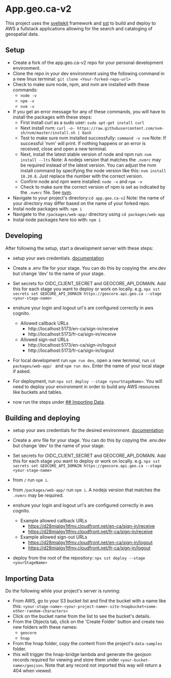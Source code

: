 # App.geo.ca-v2

This project uses the [sveltekit](https://kit.svelte.dev/) framework and [sst](https://sst.dev/) to build and deploy to AWS a fullstack applications allowing for the search and cataloging of geospatial data.

## Setup

- Create a fork of the app.geo.ca-v2 repo for your personal development environment.
- Clone the repo in your dev environment using the following command in a new linux terminal: `git clone <Your-forked-repo-url>`
- Check to make sure node, npm, and nvm are installed with these commands:
  - `node -v`
  - `npm -v`
  - `nvm -v`
- If you get an error message for any of these commands, you will have to install the packages with these steps:
  - First install curl as a sudo user: `sudo apt-get install curl`
  - Next install nvm: `curl -o- https://raw.githubusercontent.com/nvm-sh/nvm/master/install.sh | bash`
  - Test to make sure nvm installed successfully: `command -v nvm` Note: If successful 'nvm' will print. If nothing happens or an error is received, close and open a new terminal.
  - Next, install the latest stable version of node and npm run: `nvm install --lts` Note: A nodejs version that matches the `.nvmrc` may be required instead of the latest version. You can adjust the nvm install command by specifying the node version like this: `nvm install 18.20.8`. Just replace the number with the correct version.
  - Confirm node and npm were installed: `node -v` and `npm -v`
  - Check to make sure the correct version of npm is set as indicated by the `.nvmrc` file. See [nvm](https://github.com/nvm-sh/nvm).
- Navigate to your project's directory:`cd app.geo.ca-v2` Note: the name of your directory may differ based on the name of your forked repo.
- Instal node packages with: `npm i`
- Navigate to the `/packages/web-app/` directory using `cd packages/web-app`
- Instal node packages here too with: `npm i`

## Developing

After following the setup, start a development server with these steps:

- setup your aws credentials. [documentation](https://docs.aws.amazon.com/cli/latest/userguide/cli-configure-files.html)
- Create a .env file for your stage. You can do this by copying the .env.dev but change ‘dev’ to the name of your stage.
- Set secrets for OIDC_CLIENT_SECRET and GEOCORE_API_DOMAIN. Add this for each stage you want to deploy or work on locally. e.g. `npx sst secrets set GEOCORE_API_DOMAIN https://geocore.api.geo.ca --stage <your-stage-name>`
- enshure your login and logout url's are configured correctly in aws cognito.

  - Allowed callback URLs
    - http://localhost:5173/en-ca/sign-in/receive
    - http://localhost:5173/fr-ca/sign-in/receive
  - Allowed sign-out URLs
    - http://localhost:5173/en-ca/sign-in/logout
    - http://localhost:5173/fr-ca/sign-in/logout

- For local development run `npm run dev`, open a new terminal, run `cd packages/web-app/ ` and `npm run dev`. Enter the name of your local stage if asked.
- For deployment, run `npx sst deploy --stage <yourStageName>`. You will need to deploy your environment in order to build any AWS resources like buckets and tables.
- now run the steps under [## Importing Data](#importing-data).

## Building and deploying

- setup your aws credentials for the desired environment. [documentation](https://docs.aws.amazon.com/cli/latest/userguide/cli-configure-files.html)
- Create a .env file for your stage. You can do this by copying the .env.dev but change ‘dev’ to the name of your stage.
- Set secrets for OIDC_CLIENT_SECRET and GEOCORE_API_DOMAIN. Add this for each stage you want to deploy or work on locally. e.g. `npx sst secrets set GEOCORE_API_DOMAIN https://geocore.api.geo.ca --stage <your-stage-name>`
- from `/` run `npm i`.
- from `/packages/web-app/` run `npm i`. A nodejs version that matches the `.nvmrc` may be required.
- enshure your login and logout url's are configured correctly in aws cognito.

  - Example allowed callback URLs
    - https://d28mialgy1tfmv.cloudfront.net/en-ca/sign-in/receive
    - https://d28mialgy1tfmv.cloudfront.net/fr-ca/sign-in/receive
  - Example allowed sign-out URLs
    - https://d28mialgy1tfmv.cloudfront.net/en-ca/sign-in/logout
    - https://d28mialgy1tfmv.cloudfront.net/fr-ca/sign-in/logout

- deploy from the root of the repository: `npx sst deploy --stage <yourStageName>`

## Importing Data

Do the following while your project's server is running:

- From AWS, go to your S3 bucket list and find the bucket with a name like this: `<your-stage-name>-<your-project-name>-site-hnapbucket<some-other-random-characters>`
- Click on the bucket name from the list to see the bucket's details.
- From the Objects tab, click on the 'Create Folder' button and create two new folders with these names:
  - `geocore`
  - `hnap`
- From the hnap folder, copy the content from the project's `data-samples` folder.
- this will trigger the hnap-bridge lambda and generate the geojson records required for viewing and store them under `<your-bucket-name>/geojson`. Note that any record not imported this way will return a 404 when viewed.
